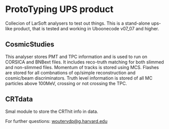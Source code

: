 # ProtoTyping UPS product
Collecion of LarSoft analysers to test out things. This is a stand-alone ups-like product, that is tested and working in Uboonecode v07_07 and higher.

## CosmicStudies
This analyser stores PMT and TPC information and is used to run on CORSICA and BNBext files.
It includes reco-truth matching for both slimmed and non-slimmed files.
Momentum of tracks is stored using MCS. 
Flashes are stored for all combnations of op/simple reconstruction and cosmic/beam discriminators.
Truth level information is stored of all MC particles above 100MeV, crossing or not crossing the TPC.

## CRTdata

Smal module to store the CRThit info in data.

For further questions:
woutervdp@g.harvard.edu
